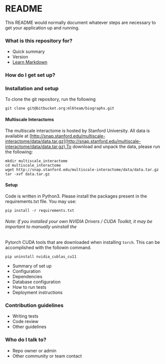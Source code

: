 # README #

This README would normally document whatever steps are necessary to get your application up and running.

### What is this repository for? ###

* Quick summary
* Version
* [Learn Markdown](https://bitbucket.org/tutorials/markdowndemo)

### How do I get set up? ###

### Installation and setup

To clone the git repository, run the following 

```
git clone git@bitbucket.org:ml6team/biographs.git
```

#### Multiscale Interactoms
The multiscale interactome is hosted by Stanford University. All data is available at
[http://snap.stanford.edu/multiscale-interactome/data/data.tar.gz](http://snap.stanford.edu/multiscale-interactome/data/data.tar.gz).To download and unpack the data, please run the following:

```
mkdir multiscale_interactome
cd multiscale_interactome
wget http://snap.stanford.edu/multiscale-interactome/data/data.tar.gz
tar -xvf data.tar.gz
```

#### Setup
Code is written in Python3. Please install the packages present in the requirements.txt file. You may use:

```
pip install -r requirements.txt
```

###### Note: If you installed your own NVIDIA Drivers / CUDA Toolkit, it may be important to manually uninstall the 
Pytorch CUDA tools that are downloaded when installing ```torch```. This can be accomplished with the followin command.
```
pip uninstall nvidia_cublas_cu11
```


* Summary of set up
* Configuration
* Dependencies
* Database configuration
* How to run tests
* Deployment instructions

### Contribution guidelines ###

* Writing tests
* Code review
* Other guidelines

### Who do I talk to? ###

* Repo owner or admin
* Other community or team contact
